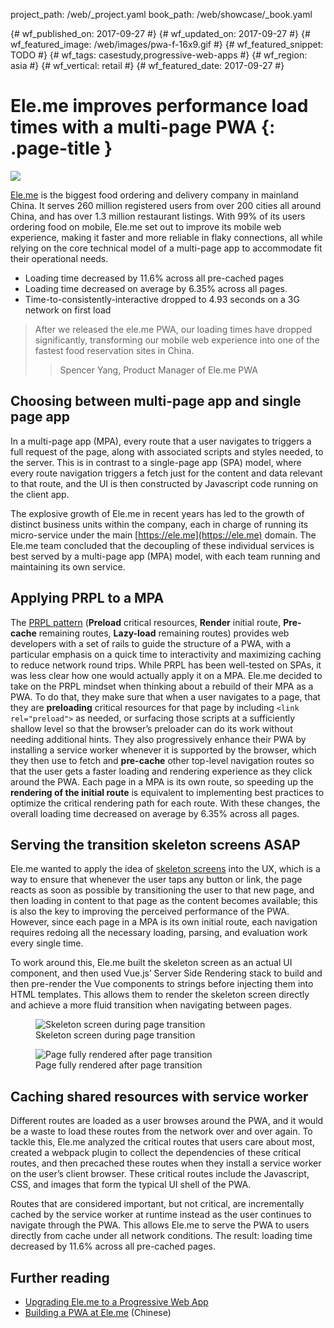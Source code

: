 project_path: /web/_project.yaml
book_path: /web/showcase/_book.yaml

{# wf_published_on: 2017-09-27 #}
{# wf_updated_on: 2017-09-27 #}
{# wf_featured_image: /web/images/pwa-f-16x9.gif #}
{# wf_featured_snippet: TODO #}
{# wf_tags: casestudy,progressive-web-apps #}
{# wf_region: asia #}
{# wf_vertical: retail #}
{# wf_featured_date: 2017-09-27 #}

# Ele.me improves performance load times with a multi-page PWA {: .page-title }

<img src="/web/showcase/2017/images/eleme/main.jpg" class="attempt-right">

[Ele.me](https://ele.me) is the biggest food ordering and delivery company 
in mainland China. It serves 260 million registered users from over 200 
cities all around China, and has over 1.3 million restaurant listings.
With 99% of its users ordering food on mobile, Ele.me set out to improve its
mobile web experience, making it faster and more reliable in flaky connections,
all while relying on the core technical model of a multi-page app to 
accommodate fit their operational needs.

* Loading time decreased by 11.6% across all pre-cached pages
* Loading time decreased on average by 6.35% across all pages. 
* Time-to-consistently-interactive dropped to 4.93 seconds on a 3G network on
  first load

> After we released the ele.me PWA, our loading times have dropped
> significantly, transforming our mobile web experience into one of the
> fastest food reservation sites in China.
>> Spencer Yang, Product Manager of Ele.me PWA

## Choosing between multi-page app and single page app

In a multi-page app (MPA), every route that a user navigates to triggers
a full request of the page, along with associated scripts and styles needed,
to the server. This is in contrast to a single-page app (SPA) model, where
every route navigation triggers a fetch just for the content and data
relevant to that route, and the UI is then constructed by Javascript code
running on the client app.

The explosive growth of Ele.me in recent years has led to the growth of
distinct business units within the company, each in charge of running its 
micro-service under the main [https://ele.me](https://ele.me) domain. The
Ele.me team concluded that the decoupling of these individual services is
best served by a multi-page app (MPA) model, with each team running and
maintaining its own service. 

## Applying PRPL to a MPA

The [PRPL pattern](/web/fundamentals/performance/prpl-pattern/) (**Preload**
critical resources, **Render** initial route, **Pre-cache** remaining routes,
**Lazy-load** remaining routes) provides web developers with a set of rails to
guide the structure of a PWA, with a particular emphasis on a quick time to
interactivity and maximizing caching to reduce network round trips. While PRPL
has been well-tested on SPAs, it was less clear how one would actually apply it
on a MPA. Ele.me decided to take on the PRPL mindset when thinking about a
rebuild of their MPA as a PWA. To do that, they make sure that when a user
navigates to a page, that they are **preloading** critical resources for that
page by including `<link rel="preload">` as needed, or surfacing those scripts
at a sufficiently shallow level so that the browser’s preloader can do its work
without needing additional hints. They also progressively enhance their PWA by
installing a service worker whenever it is supported by the browser, which they
then use to fetch and **pre-cache** other top-level navigation routes so that
the user gets a faster loading and rendering experience as they click around the
PWA. Each page in a MPA is its own route, so speeding up the **rendering of the
initial route** is equivalent to implementing best practices to optimize the
critical rendering path for each route. With these changes, the overall loading
time decreased on average by 6.35% across all pages.

## Serving the transition skeleton screens ASAP

Ele.me wanted to apply the idea of
[skeleton screens](https://medium.com/@owencm/reactive-web-design-the-secret-to-building-web-apps-that-feel-amazing-b5cbfe9b7c50)
into the UX, which is a way to ensure that whenever the user taps any button
or link, the page reacts as soon as possible by transitioning the user to that
new page, and then loading in content to that page as the content becomes
available; this is also the key to improving the perceived performance of
the PWA. However, since each page in a MPA is its own initial route, each
navigation requires redoing all the necessary loading, parsing, and evaluation
work every single time. 

To work around this, Ele.me built the skeleton screen as an actual UI
component, and then used Vue.js’ Server Side Rendering stack to build and
then pre-render the Vue components to strings before injecting them into
HTML templates. This allows them to render the skeleton screen directly and
achieve a more fluid transition when navigating between pages. 

<figure class="attempt-left">
  <img src="" alt="Skeleton screen during page transition">
  <figcaption>Skeleton screen during page transition</figcaption>
</figure>
<figure class="attempt-right">
  <img src="" alt="Page fully rendered after page transition">
  <figcaption>Page fully rendered after page transition</figcaption>
</figure>

<div class="clearfix"></div>

## Caching shared resources with service worker

Different routes are loaded as a user browses around the PWA, and it would be a
waste to load these routes from the network over and over again. To tackle this,
Ele.me analyzed the critical routes that users care about most, created a
webpack plugin to collect the dependencies of these critical routes, and then
precached these routes when they install a service worker on the user’s client
browser. These critical routes include the Javascript, CSS, and images that form
the typical UI shell of the PWA.

Routes that are considered important, but not critical, are incrementally cached
by the service worker at runtime instead as the user continues to navigate
through the PWA. This allows Ele.me to serve the PWA to users directly from
cache under all network conditions. The result: loading time decreased by 11.6%
across all pre-cached pages.


## Further reading

* [Upgrading Ele.me to a Progressive Web App](https://medium.com/elemefe/upgrading-ele-me-to-progressive-web-app-2a446832e509)
* [Building a PWA at Ele.me](https://zhuanlan.zhihu.com/p/25800461) (Chinese) 
